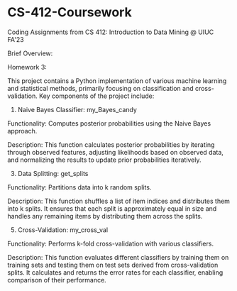 # CS-412-Coursework
Coding Assignments from CS 412: Introduction to Data Mining @ UIUC FA'23

Brief Overview:

Homework 3:

This project contains a Python implementation of various machine learning and statistical methods, primarily focusing on classification and cross-validation. Key components of the project include:
1. Naive Bayes Classifier: my_Bayes_candy
   
Functionality: Computes posterior probabilities using the Naive Bayes approach.

Description: This function calculates posterior probabilities by iterating through observed features, adjusting likelihoods based on observed data, and normalizing the results to update prior probabilities iteratively.

3. Data Splitting: get_splits
   
Functionality: Partitions data into k random splits.

Description: This function shuffles a list of item indices and distributes them into k splits. It ensures that each split is approximately equal in size and handles any remaining items by distributing them across the splits.

5. Cross-Validation: my_cross_val
   
Functionality: Performs k-fold cross-validation with various classifiers.

Description: This function evaluates different classifiers by training them on training sets and testing them on test sets derived from cross-validation splits. It calculates and returns the error rates for each classifier, enabling comparison of their performance.
